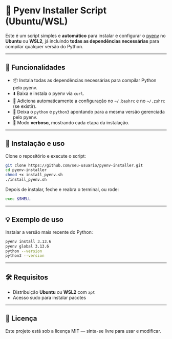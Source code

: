 # 🚀 Pyenv Installer Script (Ubuntu/WSL)

Este é um script simples e **automático** para instalar e configurar o [pyenv](https://github.com/pyenv/pyenv) no **Ubuntu** ou **WSL2**, já incluindo **todas as dependências necessárias** para compilar qualquer versão do Python.

---

## 📌 Funcionalidades
- 📦 Instala todas as dependências necessárias para compilar Python pelo pyenv.
- ⬇️ Baixa e instala o pyenv via `curl`.
- 📝 Adiciona automaticamente a configuração no `~/.bashrc` e no `~/.zshrc` (se existir).
- 🔄 Deixa o `python` e `python3` apontando para a mesma versão gerenciada pelo pyenv.
- 💬 Modo **verboso**, mostrando cada etapa da instalação.

---

## 🔧 Instalação e uso
Clone o repositório e execute o script:

```bash
git clone https://github.com/seu-usuario/pyenv-installer.git
cd pyenv-installer
chmod +x install_pyenv.sh
./install_pyenv.sh
```

Depois de instalar, feche e reabra o terminal, ou rode:
```bash
exec $SHELL
```

---

## 💡 Exemplo de uso
Instalar a versão mais recente do Python:
```bash
pyenv install 3.13.6
pyenv global 3.13.6
python --version
python3 --version
```

---

## 🛠 Requisitos
- Distribuição **Ubuntu** ou **WSL2** com `apt`
- Acesso sudo para instalar pacotes

---

## 📜 Licença
Este projeto está sob a licença MIT — sinta-se livre para usar e modificar.
